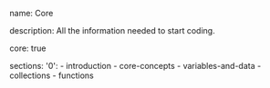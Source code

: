 name: Core

description: All the information needed to start coding.

core: true

sections:
  '0':
    - introduction
    - core-concepts
    - variables-and-data
    - collections
    - functions